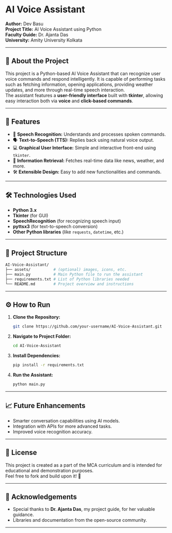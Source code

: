 # AI Voice Assistant

**Author:** Dev Basu  
**Project Title:** AI Voice Assistant using Python  
**Faculty Guide:** Dr. Ajanta Das  
**University:** Amity University Kolkata  

---

## 📖 About the Project

This project is a Python-based AI Voice Assistant that can recognize user voice commands and respond intelligently. It is capable of performing tasks such as fetching information, opening applications, providing weather updates, and more through real-time speech interaction.  
The assistant features a **user-friendly interface** built with **tkinter**, allowing easy interaction both via **voice** and **click-based commands**.

---

## 🚀 Features

- 🎤 **Speech Recognition:** Understands and processes spoken commands.
- 🗣️ **Text-to-Speech (TTS):** Replies back using natural voice output.
- 💻 **Graphical User Interface:** Simple and interactive front-end using `tkinter`.
- 🔎 **Information Retrieval:** Fetches real-time data like news, weather, and more.
- 🛠️ **Extensible Design:** Easy to add new functionalities and commands.

---

## 🛠️ Technologies Used

- **Python 3.x**
- **Tkinter** (for GUI)
- **SpeechRecognition** (for recognizing speech input)
- **pyttsx3** (for text-to-speech conversion)
- **Other Python libraries** (like `requests`, `datetime`, etc.)

---

## 📂 Project Structure

```bash
AI-Voice-Assistant/
├── assets/          # (optional) images, icons, etc.
├── main.py          # Main Python file to run the assistant
├── requirements.txt # List of Python libraries needed
└── README.md        # Project overview and instructions
```

---

## ⚙️ How to Run

1. **Clone the Repository:**
   ```bash
   git clone https://github.com/your-username/AI-Voice-Assistant.git
   ```
2. **Navigate to Project Folder:**
   ```bash
   cd AI-Voice-Assistant
   ```
3. **Install Dependencies:**
   ```bash
   pip install -r requirements.txt
   ```
4. **Run the Assistant:**
   ```bash
   python main.py
   ```

---

## 📈 Future Enhancements

- Smarter conversation capabilities using AI models.
- Integration with APIs for more advanced tasks.
- Improved voice recognition accuracy.

---

## 📜 License

This project is created as a part of the MCA curriculum and is intended for educational and demonstration purposes.  
Feel free to fork and build upon it! 🚀

---

## 🙏 Acknowledgements

- Special thanks to **Dr. Ajanta Das**, my project guide, for her valuable guidance.
- Libraries and documentation from the open-source community.

---
